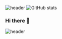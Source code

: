 <!--
**iamjaeeuncho/iamjaeeuncho** is a ✨ _special_ ✨ repository because its `README.md` (this file) appears on your GitHub profile.

Here are some ideas to get you started:

- 🔭 I’m currently working on ...
- 🌱 I’m currently learning ...
- 👯 I’m looking to collaborate on ...
- 🤔 I’m looking for help with ...
- 💬 Ask me about ...
- 📫 How to reach me: ...
- 😄 Pronouns: ...
- ⚡ Fun fact: ...
-->

![header](https://capsule-render.vercel.app/api?type=waving&color=gradient&height=100&section=header&text=capsule%20render&fontSize=70)
![GitHub stats](https://github-readme-stats.vercel.app/api?username=iamjaeeuncho&theme=default_repocard&show_icons=true)

### Hi there 👋


![header](https://capsule-render.vercel.app/api?type=waving&color=gradient&height=100&section=footer)
